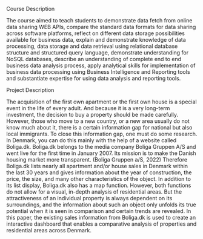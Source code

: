 Course Description

The course aimed to teach students to demonstrate data fetch from online data sharing WEB APIs, compare the standard data formats for data sharing across software platforms, reflect on different data storage possibilities available for business data, explain and demonstrate knowledge of data processing, data storage and data retrieval using relational database structure and structured query language, demonstrate understanding for NoSQL databases, describe an understanding of complete end to end business data analysis process, apply analytical skills for implementation of business data processing using Business Intelligence and Reporting tools and substantiate expertise for using data analysis and reporting tools.

Project Description

The acquisition of the first own apartment or the first own house is a special event in the life of every adult. And because it is a very long-term investment, the decision to buy a property should be made carefully. However, those who move to a new country, or a new area usually do not know much about it, there is a certain information gap for national but also local immigrants. To close this information gap, one must do some research. In Denmark, you can do this mainly with the help of a website called Boliga.dk. Boliga.dk belongs to the media company Boliga Gruppen A/S and went live for the first time in January 2007. Its mission is to make the Danish housing market more transparent. (Boliga Gruppen a/S, 2022) Therefore Boliga.dk lists nearly all apartment and/or house sales in Denmark within the last 30 years and gives information about the year of construction, the price, the size, and many other characteristics of the object.
In addition to its list display, Boliga.dk also has a map function. However, both functions do not allow for a visual, in-depth analysis of residential areas. But the attractiveness of an individual property is always dependent on its surroundings, and the information about such an object only unfolds its true potential when it is seen in comparison and certain trends are revealed. In this paper, the existing sales information from Boliga.dk is used to create an interactive dashboard that enables a comparative analysis of properties and residential areas across Denmark.
